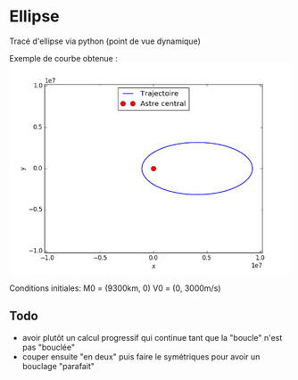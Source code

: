 # Ellipse
Tracé d'ellipse via python (point de vue dynamique)


Exemple de courbe obtenue : 
![fig1]

[fig1]:https://github.com/Mcgode/Ellipse/blob/master/Ellipse/figure_1.png?raw=true

Conditions initiales:
M0 = (9300km, 0)
V0 = (0, 3000m/s)

## Todo

- avoir plutôt un calcul progressif qui continue tant que la "boucle" n'est pas "bouclée"
- couper ensuite "en deux" puis faire le symétriques pour avoir un bouclage "parafait"

